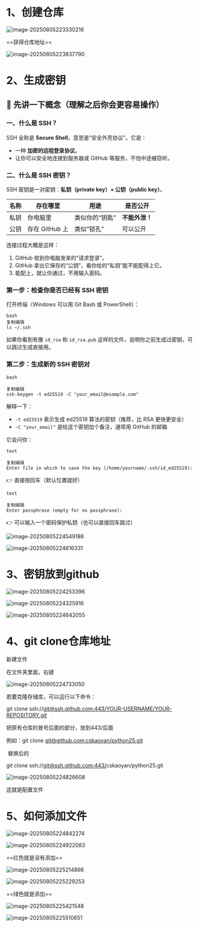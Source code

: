 # 1、创建仓库

![image-20250805223330216](C:\Users\NYZ\AppData\Roaming\Typora\typora-user-images\image-20250805223330216.png)



==获得仓库地址==



![image-20250805223837790](C:\Users\NYZ\AppData\Roaming\Typora\typora-user-images\image-20250805223837790.png)









# 2、生成密钥

## 🧠 先讲一下概念（理解之后你会更容易操作）

### 一、什么是 SSH？

SSH 全称是 **Secure Shell**，意思是“安全外壳协议”。它是：

- 一种 **加密的远程登录协议**。
- 让你可以安全地连接到服务器或 GitHub 等服务，不怕中途被窃听。



### 二、什么是 SSH 密钥？

SSH 密钥是一对密钥：**私钥（private key）+ 公钥（public key）**。

| 名称 | 存在哪里       | 用途           | 是否公开       |
| ---- | -------------- | -------------- | -------------- |
| 私钥 | 你电脑里       | 类似你的“钥匙” | **不能外泄！** |
| 公钥 | 存在 GitHub 上 | 类似“锁孔”     | 可以公开       |

连接过程大概是这样：

1. GitHub 收到你电脑发来的“请求登录”。
2. GitHub 拿出它保存的“公钥”，看你给的“私钥”能不能配得上它。
3. 能配上，就让你通过，不用输入密码。



### 第一步：检查你是否已经有 SSH 密钥

打开终端（Windows 可以用 Git Bash 或 PowerShell）：

```
bash
复制编辑
ls ~/.ssh
```

如果你看到有像 `id_rsa` 和 `id_rsa.pub` 这样的文件，说明你之前生成过密钥，可以跳过生成直接用。







### 第二步：生成新的 SSH 密钥对

```
bash

复制编辑
ssh-keygen -t ed25519 -C "your_email@example.com"
```

解释一下：

- `-t ed25519` 表示生成 ed25519 算法的密钥（推荐，比 RSA 更快更安全）
- `-C "your_email"` 是给这个密钥加个备注，通常用 GitHub 的邮箱

它会问你：

```
text

复制编辑
Enter file in which to save the key (/home/yourname/.ssh/id_ed25519):
```

👉 直接按回车（默认位置就好）

```
text

复制编辑
Enter passphrase (empty for no passphrase):
```

👉 可以输入一个密码保护私钥（也可以直接回车跳过）





![image-20250805224549186](C:\Users\NYZ\AppData\Roaming\Typora\typora-user-images\image-20250805224549186.png)



![image-20250805224616331](C:\Users\NYZ\AppData\Roaming\Typora\typora-user-images\image-20250805224616331.png)



# 3、密钥放到github



![image-20250805224253396](C:\Users\NYZ\AppData\Roaming\Typora\typora-user-images\image-20250805224253396.png)





![image-20250805224325916](C:\Users\NYZ\AppData\Roaming\Typora\typora-user-images\image-20250805224325916.png)





![image-20250805224642055](C:\Users\NYZ\AppData\Roaming\Typora\typora-user-images\image-20250805224642055.png)





# 4、git clone仓库地址





新建文件



在文件夹里面，右键



![image-20250805224733050](C:\Users\NYZ\AppData\Roaming\Typora\typora-user-images\image-20250805224733050.png)



若要克隆存储库，可以运行以下命令：

git clone ssh://[git@ssh.github.com:443/YOUR-USERNAME/YOUR-REPOSITORY.git](git@ssh.github.com:443/YOUR-USERNAME/YOUR-REPOSITORY.git)

把原有仓库的冒号后面的部分，放到443/后面

 

例如：git clone [git@github.com:cskaoyan/python25.git](git@github.com:cskaoyan/python25.git)

​          替换后的

git clone ssh://[git@ssh.github.com:443/](git@ssh.github.com:443/YOUR-USERNAME/YOUR-REPOSITORY.git)cskaoyan/python25.git





![image-20250805224826608](C:\Users\NYZ\AppData\Roaming\Typora\typora-user-images\image-20250805224826608.png)



这就是配置文件





# 5、如何添加文件



![image-20250805224842274](C:\Users\NYZ\AppData\Roaming\Typora\typora-user-images\image-20250805224842274.png)





![image-20250805224922083](C:\Users\NYZ\AppData\Roaming\Typora\typora-user-images\image-20250805224922083.png)



==红色就是没有添加==





![image-20250805225214866](C:\Users\NYZ\AppData\Roaming\Typora\typora-user-images\image-20250805225214866.png)





![image-20250805225229253](C:\Users\NYZ\AppData\Roaming\Typora\typora-user-images\image-20250805225229253.png)



==绿色就是添加==









![image-20250805225421548](C:\Users\NYZ\AppData\Roaming\Typora\typora-user-images\image-20250805225421548.png)







![image-20250805225510651](C:\Users\NYZ\AppData\Roaming\Typora\typora-user-images\image-20250805225510651.png)